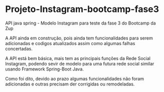 # Projeto-Instagram-bootcamp-fase3
API java spring - Modelo Instagram para teste da fase 3 do Bootcamp da Zup

A API ainda em construção, pois ainda tem funcionalidades para serem adicionadas e codigos atualizados
assim como algumas falhas concertadas.

A API está bem básica, mais tem as principais funções da Rede Social Instagram, podendo sevir de modelo
para uma futura rede social similar usando Framework Spring-Boot Java.

Como foi dito, devido ao prazo algumas funcionalidades não foram adicionadas e outras precisam der corrigidas
ou remodeladas.
